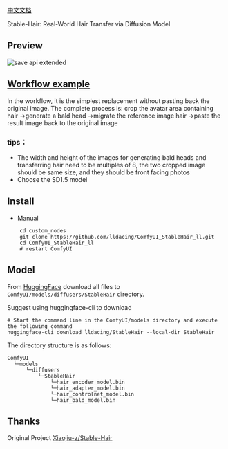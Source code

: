 [中文文档](README.md)

Stable-Hair: Real-World Hair Transfer via Diffusion Model

## Preview
![save api extended](doc/image.png)

## [Workflow example](example/workflow_base.png)
In the workflow, it is the simplest replacement without pasting back the original image. The complete process is: crop the avatar area containing hair ->generate a bald head ->migrate the reference image hair ->paste the result image back to the original image

### tips：
- The width and height of the images for generating bald heads and transferring hair need to be multiples of 8, the two cropped image should be same size, and they should be front facing photos
- Choose the SD1.5 model

## Install

- Manual
```shell
    cd custom_nodes
    git clone https://github.com/lldacing/ComfyUI_StableHair_ll.git
    cd ComfyUI_StableHair_ll
    # restart ComfyUI
```
    

## Model
From [HuggingFace](https://huggingface.co/lldacing/StableHair/tree/main) download all files to `ComfyUI/models/diffusers/StableHair` directory.

Suggest using huggingface-cli to download
```
# Start the command line in the ComfyUI/models directory and execute the following command
huggingface-cli download lldacing/StableHair --local-dir StableHair
```
The directory structure is as follows:
```
ComfyUI
  └─models
      └─diffusers
          └─StableHair
              └─hair_encoder_model.bin
              └─hair_adapter_model.bin
              └─hair_controlnet_model.bin
              └─hair_bald_model.bin
```


## Thanks

Original Project [Xiaojiu-z/Stable-Hair](https://github.com/Xiaojiu-z/Stable-Hair)


